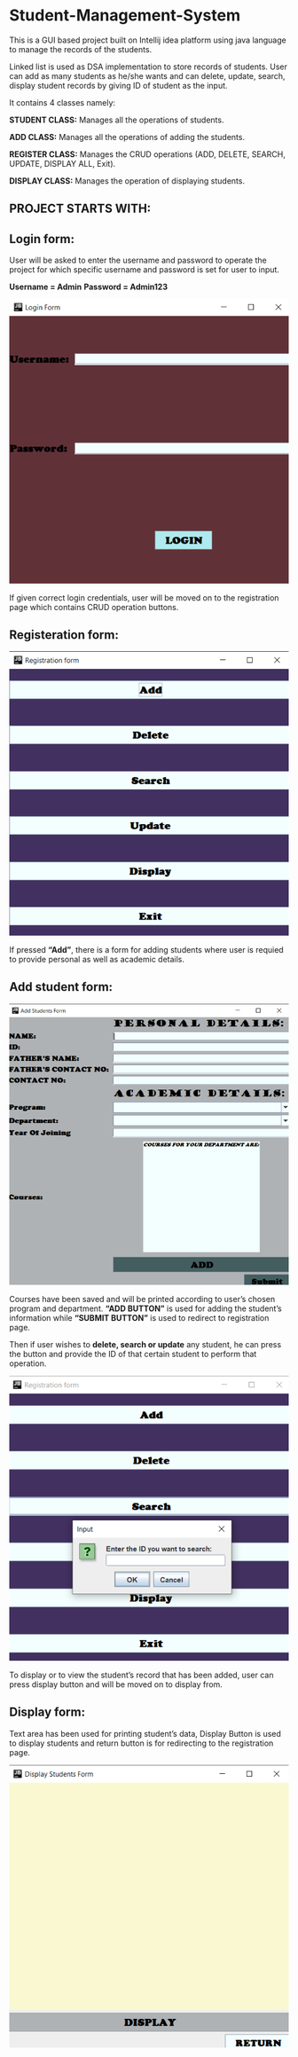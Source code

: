 # Student-Management-System
This is a GUI based project built on Intellij idea platform using java language to manage the records of the students.

Linked list is used as DSA implementation to store records of students. User can add as many students as he/she wants and can delete, update, search, display student records by giving ID of student as the input.

It contains 4 classes namely:

**STUDENT CLASS:** Manages all the operations of students.

**ADD CLASS:** Manages all the operations of adding the students.

**REGISTER CLASS:** Manages the CRUD operations (ADD, DELETE, SEARCH, UPDATE, DISPLAY ALL, Exit).

**DISPLAY CLASS:** Manages the operation of displaying students.

## PROJECT STARTS WITH:

## Login form:

User will be asked to enter the username and password to operate the project for which specific username and password is set for user to input.

**Username = Admin**
**Password = Admin123**

<img src="login page.png">

If given correct login credentials, user will be moved on to the registration page which contains CRUD operation buttons.

## Registeration form:

<img src="registeration page.png">

If pressed **“Add”**, there is a form for adding students where user is requied to provide personal as well as academic details.

## Add student form:

<img src="add student page.png">

Courses have been saved and will be printed according to user’s chosen program and department.
**“ADD BUTTON”** is used for adding the student’s information while **“SUBMIT BUTTON”** is used to redirect to registration page.

Then if user wishes to **delete, search or update** any student, he can press the button and provide the ID of that certain student to perform that operation.

<img src="CRUD operation.png">

To display or to view the student’s record that has been added, user can press display button and will be moved on to display from.

## Display form:

Text area has been used for printing student’s data, Display Button is used to display students and return button is for redirecting to the registration page.

<img src="display page.png">



















